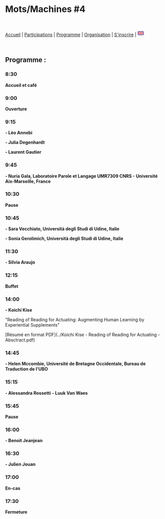 # Mots/Machines #4

<br>

[Accueil](https://motsmachines.github.io/2022/fr) | [Participations](https://motsmachines.github.io/2022/fr/cfp) | [Programme](https://motsmachines.github.io/2022/fr/program) | [Organisation](https://motsmachines.github.io/2022/fr/orga) | [S'inscrire](https://motsmachines.github.io/2022/fr/registration) | [<img src="EN.png" width="20">](https://motsmachines.github.io/2022/en/program)

<br>

## Programme :

### 8:30

**Accueil et café**

### 9:00

**Ouverture**

### 9:15

**- Léo Annebi**

**- Julia Degenhardt**

**- Laurent Gautier**

### 9:45

**- Nuria Gala, Laboratoire Parole et Langage UMR7309 CNRS - Université Aix-Marseille, France**

### 10:30

**Pause**

### 10:45

**- Sara Vecchiato, Università degli Studi di Udine, Italie**

**- Sonia Gerolimich, Università degli Studi di Udine, Italie**

### 11:30

**- Silvia Araujo**

### 12:15

**Buffet**

### 14:00

**- Koichi Kise**

"Reading of Reading for Actuating: Augmenting Human Learning by Experiential Supplements"

[Résumé en format PDF](../Koichi Kise - Reading of Reading for Actuating - Absctract.pdf)

### 14:45

**- Helen Mccombie, Université de Bretagne Occidentale, Bureau de Traduction de l'UBO**

### 15:15

**- Alessandra Rossetti**
**- Luuk Van Waes**

### 15:45

**Pause**

### 16:00

**- Benoit Jeanjean**

### 16:30

**- Julien Jouan**

### 17:00

**En-cas**

### 17:30

**Fermeture**
